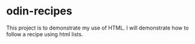 # odin-recipes

This project is to demonstrate my use of HTML. 
I will demonstrate how to follow a recipe using html lists.

